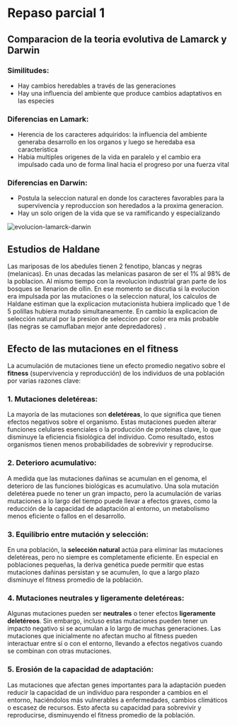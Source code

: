 # Repaso parcial 1
## Comparacion de la teoria evolutiva de Lamarck y Darwin
### Similitudes:
- Hay cambios heredables a través de las generaciones
- Hay una influencia del ambiente que produce cambios adaptativos en las especies 
### Diferencias en Lamark:
- Herencia de los caracteres adquiridos: la influencia del ambiente generaba desarrollo en los organos y luego se heredaba esa caracteristica
- Habia multiples origenes de la vida en paralelo y el cambio era impulsado cada uno de forma linal hacia el progreso por una fuerza vital
### Diferencias en Darwin:
- Postula la seleccion natural en donde los caracteres favorables para la supervivencia y reproduccion son heredados a la proxima generacion.
- Hay un solo origen de la vida que se va ramificando y especializando

![evolucion-lamarck-darwin](https://df0b18phdhzpx.cloudfront.net/ckeditor_assets/pictures/1236747/original_01.JPG)

## Estudios de Haldane
Las mariposas de los abedules tienen 2 fenotipo, blancas y negras (melanicas). En unas decadas las melanicas pasaron de ser el 1% al 98% de la poblacion. Al mismo tiempo con la revolucion industrial gran parte de los bosques se llenarion de ollin.
En ese momento se discutia si la evolucion era impulsada por las mutaciones o la seleccion natural, los calculos de Haldane estiman que la explicacion mutacionista hubiera implicado que 1 de 5 polillas hubiera mutado simultaneamente. En cambio la explicacion de selección natural por la presion de seleccion por color era más probable (las negras se camuflaban mejor ante depredadores) .

## Efecto de las mutaciones en el fitness
La acumulación de mutaciones tiene un efecto promedio negativo sobre el **fitness** (supervivencia y reproducción) de los individuos de una población por varias razones clave:
### 1. **Mutaciones deletéreas**:
La mayoría de las mutaciones son **deletéreas**, lo que significa que tienen efectos negativos sobre el organismo. Estas mutaciones pueden alterar funciones celulares esenciales o la producción de proteínas clave, lo que disminuye la eficiencia fisiológica del individuo. Como resultado, estos organismos tienen menos probabilidades de sobrevivir y reproducirse.
### 2. **Deterioro acumulativo**:
A medida que las mutaciones dañinas se acumulan en el genoma, el deterioro de las funciones biológicas es acumulativo. Una sola mutación deletérea puede no tener un gran impacto, pero la acumulación de varias mutaciones a lo largo del tiempo puede llevar a efectos graves, como la reducción de la capacidad de adaptación al entorno, un metabolismo menos eficiente o fallos en el desarrollo.
### 3. **Equilibrio entre mutación y selección**:
En una población, la **selección natural** actúa para eliminar las mutaciones deletéreas, pero no siempre es completamente eficiente. En especial en poblaciones pequeñas, la deriva genética puede permitir que estas mutaciones dañinas persistan y se acumulen, lo que a largo plazo disminuye el fitness promedio de la población.
### 4. **Mutaciones neutrales y ligeramente deletéreas**:
Algunas mutaciones pueden ser **neutrales** o tener efectos **ligeramente deletéreos**. Sin embargo, incluso estas mutaciones pueden tener un impacto negativo si se acumulan a lo largo de muchas generaciones. Las mutaciones que inicialmente no afectan mucho al fitness pueden interactuar entre sí o con el entorno, llevando a efectos negativos cuando se combinan con otras mutaciones.

### 5. **Erosión de la capacidad de adaptación**:
Las mutaciones que afectan genes importantes para la adaptación pueden reducir la capacidad de un individuo para responder a cambios en el entorno, haciéndolos más vulnerables a enfermedades, cambios climáticos o escasez de recursos. Esto afecta su capacidad para sobrevivir y reproducirse, disminuyendo el fitness promedio de la población.